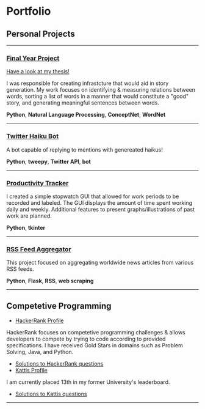 # Portfolio

## Personal Projects

---

### [Final Year Project](https://github.com/Liamplussquared/final-year-project)

<a href = "images/thesis.pdf" download> Have a look at my thesis! </a>

I was responsible for creating infrastcture that would aid in story generation. My work focuses on identifying & measuring relations between words, sorting a list of words in a manner that would constitute a "good" story, and generating meaningful sentences between words.

**Python**, **Natural Language Processing**, **ConceptNet**, **WordNet**

---

### [Twitter Haiku Bot](https://github.com/Liamplussquared/twitter-bot)

A bot capable of replying to mentions with genereated haikus! 

**Python**, **tweepy**, **Twitter API**, **bot**

---

### [Productivity Tracker](https://github.com/Liamplussquared/productivity-tracker)

I created a simple stopwatch GUI that allowed for work periods to be recorded and labeled. The GUI displays the amount of time spent working daily and weekly. Additional features to present graphs/illustrations of past work are planned.

**Python**, **tkinter**

---

### [RSS Feed Aggregator](https://github.com/Liamplussquared/flask-rss-feed)

This project focused on aggregating worldwide news articles from various RSS feeds.

**Python**, **Flask**, **RSS**, **web scraping**

---

## Competetive Programming

- [HackerRank Profile](https://www.hackerrank.com/liam_obrien_2017)

HackerRank focuses on competetive programming challenges & allows developers to compete by trying to code according to provided specifications. I have received Gold Stars in domains such as Problem Solving, Java, and Python.
- [Solutions to HackerRank questions](https://github.com/Liamplussquared/hackerrank-solutions)
- [Kattis Profile](https://open.kattis.com/users/leem#_=_)

I am currently placed 13th in my former University's leaderboard.
- [Solutions to Kattis questions](https://github.com/Liamplussquared/kattis-questions)

---


